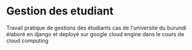 # Gestion des etudiant
Travail pratique  de gestions des étudiants cas de l'universite du burundi élaboré en django et deployé sur google cloud engine dans le cours de cloud computing
